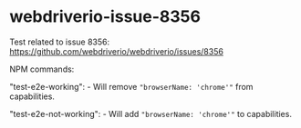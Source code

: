 # webdriverio-issue-8356

Test related to issue 8356: https://github.com/webdriverio/webdriverio/issues/8356

NPM commands: 

  "test-e2e-working": - Will remove ```"browserName: 'chrome'"``` from capabilities.

  "test-e2e-not-working": - Will add ```"browserName: 'chrome'"``` to capabilities.
